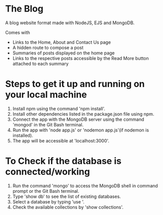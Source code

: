 # The Blog

A blog website format made with NodeJS, EJS and MongoDB.

Comes with
- Links to the Home, About and Contact Us page
- A hidden route to compose a post
- Summaries of posts displayed on the home page
- Links to the respective posts accessible by the Read More button attached to each summary

# Steps to get it up and running on your local machine

1. Install npm using the command 'npm install'.
2. Install other dependencies listed in the package.json file using npm.
3. Connect the app with the MongoDB server using the command 'mongod' in the Git Bash terminal.
4. Run the app with 'node app.js' or 'nodemon app.js'(if nodemon is installed).
5. The app will be accessible at 'localhost:3000'.

# To Check if the database is connected/working
1. Run the command 'mongo' to access the MongoDB shell in command prompt or the Git Bash terminal.
2. Type 'show db' to see the list of existing databases.
3. Select a database by typing 'use <database name>'.
4. Check the available collections by 'show collections'.
